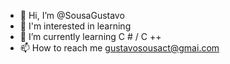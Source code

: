 - 👋 Hi, I’m @SousaGustavo
- 👀 I'm interested in learning 
- 🌱 I’m currently learning <HTML> C # / C ++
- 📫 How to reach me gustavosousact@gmai.com

<!---
SousaGustavo/SousaGustavo is a ✨ special ✨ repository because its `README.md` (this file) appears on your GitHub profile.
You can click the Preview link to take a look at your changes.
--->
